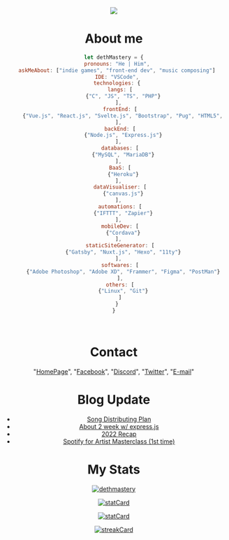 <center>
<a href="https://twitter.com/georgekdeterk" target="_blank">
  <img src="http://readme.katsuragi.cyou/api/canvas/?gh=dethMastery&id=25049577&tw=georgekdeterk&name=Suphakit&lName=P.&subText=A+music+composer+with+some+of+web+dev+skill&bYear=2002&ageLeft=just+a&ageRight=y/o+programmer+who+love+to+coding+and+composing&fc1=48847A&fc2=313E51&bg=2E3541&fg=f5f5f5">
</a>
<br/>

# About me

```js
let dethMastery = {
  pronouns: "He | Him",
  askMeAbout: ["indie games", "front-end dev", "music composing"]
  IDE: "VSCode",
  technologies: {
    langs: [
      {"C", "JS", "TS", "PHP"}
    ], 
    frontEnd: [
      {"Vue.js", "React.js", "Svelte.js", "Bootstrap", "Pug", "HTML5", "CSS3", "Stylus"}
    ], 
    backEnd: [
      {"Node.js", "Express.js"}
    ], 
    databases: [
      {"MySQL", "MariaDB"}
    ], 
    BaaS: [
      {"Heroku"}
    ], 
    dataVisualiser: [
      {"canvas.js"}
    ], 
    automations: [
      {"IFTTT", "Zapier"}
    ], 
    mobileDev: [
      {"Cordava"}
    ], 
    staticSiteGenerator: [
      {"Gatsby", "Nuxt.js", "Hexo", "11ty"}
    ], 
    softwares: [
      {"Adobe Photoshop", "Adobe XD", "Frammer", "Figma", "PostMan"}
    ],
    others: [
      {"Linux", "Git"}
    ]
  }
}
```

<br />

# Contact

"[HomePage](https://suphakit.net/)", "[Facebook](https://fb.com/detzz.in.th)", "[Discord](https://did.000198.xyz/@298415109359796234)", "[Twitter](https://twitter.com/georgekdeterk)", "[E-mail](mailto:me@suphakit.net)"

# Blog Update
<!-- BLOG-POST-LIST:START -->
- [Song Distributing Plan](https://blog.suphakit.net/posts/9999999999999/)
- [About 2 week w/ express.js](https://blog.suphakit.net/posts/1674075066412/)
- [2022 Recap](https://blog.suphakit.net/posts/1672728780522/)
- [Spotify for Artist Masterclass &lpar;1st time&rpar;](https://blog.suphakit.net/posts/1668705698714/)
<!-- BLOG-POST-LIST:END -->
  
# My Stats

  <p align="center">
  <a href="https://github.com/ryo-ma/github-profile-trophy"><img src="https://github-profile-trophy.vercel.app/?username=dethMastery&theme=onedark&title=MultiLanguage,Stars,Commit,Followers,Issues,Repositories" alt="dethmastery" align="center" /></a>
</p>
<p style="width: 100%; background-color: #2E3541;">
  <p align="center">
  <a href="https://stat-card.000198.xyz"><img src="https://stat-card.000198.xyz/api?username=dethMastery&count_private=true&show_icons=true&theme=nord&hide_border=true" alt="statCard" /></a>
</p>
  <p align="center">
  <a href="https://stat-card.000198.xyz"><img src="https://stat-card.000198.xyz/api/top-langs/?username=dethMastery&layout=compact&theme=nord&hide_border=true" alt="statCard" /></a>
</p>
  <p align="center">
  <a href="https://git.io/streak-stats"><img src="https://streak-stats.demolab.com?user=dethMastery&theme=nord&hide_border=true&border_radius=10" alt="streakCard" /></a>
</p>
</p>
 

<br />

<!-- Unused Component but used for Call! -->
<p align="center">
  <img src="https://komarev.com/ghpvc/?username=dethMastery&label=Profile%20views&color=0e75b6&style=for-the-badge" style="display: none; opacity:0;"></img>
  
</p>
</center>

